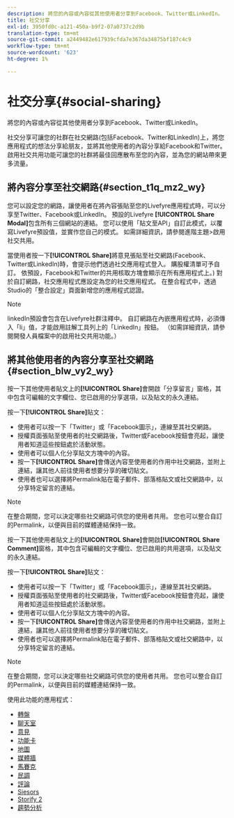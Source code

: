```yaml
---
description: 將您的內容或內容從其他使用者分享到Facebook、Twitter或LinkedIn。
title: 社交分享
exl-id: 3950fd0c-a121-450a-b9f2-07a0737c2d9b
translation-type: tm+mt
source-git-commit: a2449482e617939cfda7e367da34875bf187c4c9
workflow-type: tm+mt
source-wordcount: '623'
ht-degree: 1%

---
```


# 社交分享{#social-sharing}

將您的內容或內容從其他使用者分享到Facebook、Twitter或LinkedIn。

社交分享可讓您的社群在社交網路(包括Facebook、Twitter和LinkedIn)上，將您應用程式的想法分享給朋友，並將其他使用者的內容分享給Facebook和Twitter。 啟用社交共用功能可讓您的社群將最佳回應散布至您的內容，並為您的網站帶來更多流量。

## 將內容分享至社交網路{#section_t1q_mz2_wy}

您可以設定您的網路，讓使用者在將內容張貼至您的Livefyre應用程式時，可以分享至Twitter、Facebook或LinkedIn。 預設的Livefyre **[!UICONTROL Share Modal]**&#x200B;包含所有三個網站的連結。 您可以使用「貼文至API」自訂此模式，以覆寫Livefyre預設值，並實作您自己的模式。 如需詳細資訊，請參閱進階主題>啟用社交共用。

當使用者按一下&#x200B;**[!UICONTROL Share]**&#x200B;將意見張貼至社交網路(Facebook、Twitter或LinkedIn)時，會提示他們透過社交應用程式登入。 購股權清單可予自訂。 依預設，Facebook和Twitter的共用核取方塊會顯示在所有應用程式上。) 對於自訂網路，社交應用程式應設定為您的社交應用程式。 在整合程式中，透過Studio的「整合設定」頁面新增您的應用程式認證。

>[!NOTE]
>
>linkedIn預設會包含在Livefyre社群注釋中。 自訂網路在內嵌應用程式時，必須傳入「li」值，才能啟用註解工具列上的「LinkedIn」按鈕。 （如需詳細資訊，請參閱開發人員檔案中的啟用社交共用功能。）

## 將其他使用者的內容分享至社交網路{#section_blw_vy2_wy}

按一下其他使用者貼文上的&#x200B;**[!UICONTROL Share]**&#x200B;會開啟「分享留言」窗格，其中包含可編輯的文字欄位、您已啟用的分享選項，以及貼文的永久連結。

按一下&#x200B;**[!UICONTROL Share]**&#x200B;貼文：

* 使用者可以按一下「Twitter」或「Facebook圖示」，連線至其社交網路。
* 授權頁面張貼至使用者的社交網路後，Twitter或Facebook按鈕會亮起，讓使用者知道這些按鈕處於活動狀態。
* 使用者可以個人化分享貼文方塊中的內容。
* 按一下&#x200B;**[!UICONTROL Share]**&#x200B;會傳送內容至使用者的作用中社交網路，並附上連結，讓其他人前往使用者想要分享的確切貼文。
* 使用者也可以選擇將Permalink貼在電子郵件、部落格貼文或社交網路中，以分享特定留言的連結。

>[!NOTE]
>
>在整合期間，您可以決定哪些社交網路可供您的使用者共用。 您也可以整合自訂的Permalink，以便與目前的媒體連結保持一致。

按一下其他使用者貼文上的&#x200B;**[!UICONTROL Share]**&#x200B;會開啟&#x200B;**[!UICONTROL Share Comment]**&#x200B;窗格，其中包含可編輯的文字欄位、您已啟用的共用選項，以及貼文的永久連結。

按一下&#x200B;**[!UICONTROL Share]**&#x200B;貼文：

* 使用者可以按一下「Twitter」或「Facebook圖示」，連線至其社交網路。
* 授權頁面張貼至使用者的社交網路後，Twitter或Facebook按鈕會亮起，讓使用者知道這些按鈕處於活動狀態。
* 使用者可以個人化分享貼文方塊中的內容。
* 按一下&#x200B;**[!UICONTROL Share]**&#x200B;會傳送內容至使用者的作用中社交網路，並附上連結，讓其他人前往使用者想要分享的確切貼文。
* 使用者也可以選擇將Permalink貼在電子郵件、部落格貼文或社交網路中，以分享特定留言的連結。

>[!NOTE]
>
>在整合期間，您可以決定哪些社交網路可供您的使用者共用。 您也可以整合自訂的Permalink，以便與目前的媒體連結保持一致。



使用此功能的應用程式：

* [轉盤](/help/using/c-about-apps/c-carousel-app/c-carousel-app.md#c_carousel_app)
* [聊天室](/help/using/c-about-apps/c-chat-app/c-chat-app.md#c_chat_app)
* [意見](/help/using/c-about-apps/c-comments/c-comments.md)
* [功能卡](/help/using/c-about-apps/c-feature-card-app/c-feature-card-app.md#c_feature_card_app)
* [地圖](/help/using/c-about-apps/c-map-app/c-map-app.md#c_map_app)
* [媒體牆](/help/using/c-about-apps/c-media-wall-app/c-media-wall-app.md#c_media_wall_app)
* [馬賽克](/help/using/c-about-apps/c-mosaic-app/c-mosaic-app.md#c_mosaic_app)
* [民調](/help/using/c-about-apps/c-polls-app/c-polls-app.md#c_polls_app)
* [評論](/help/using/c-about-apps/c-reviews-app/c-reviews-app.md#c_reviews_app)
* [Siesors](/help/using/c-about-apps/c-sidenotes-app/c-sidenotes-app.md#c_sidenotes_app)
* [Storify 2](/help/using/c-about-apps/c-storify2/c-storify2.md#c_storify2)
* [趨勢分析](/help/using/c-about-apps/c-trending-app/c-trending-app.md#c_trending_app)
